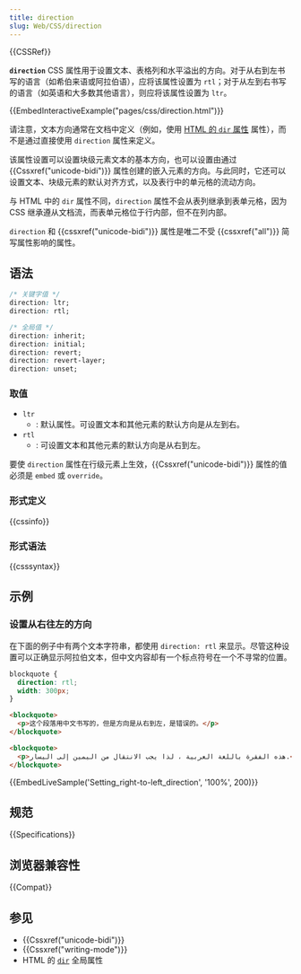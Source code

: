 ```yaml
---
title: direction
slug: Web/CSS/direction
---
```


{{CSSRef}}

**`direction`** CSS 属性用于设置文本、表格列和水平溢出的方向。对于从右到左书写的语言（如希伯来语或阿拉伯语），应将该属性设置为 `rtl`；对于从左到右书写的语言（如英语和大多数其他语言），则应将该属性设置为 `ltr`。

{{EmbedInteractiveExample("pages/css/direction.html")}}

请注意，文本方向通常在文档中定义（例如，使用 [HTML 的 `dir` 属性](/zh-CN/docs/Web/HTML/Global_attributes/dir) 属性），而不是通过直接使用 `direction` 属性来定义。

该属性设置可以设置块级元素文本的基本方向，也可以设置由通过 {{Cssxref("unicode-bidi")}} 属性创建的嵌入元素的方向。与此同时，它还可以设置文本、块级元素的默认对齐方式，以及表行中的单元格的流动方向。

与 HTML 中的 `dir` 属性不同，`direction` 属性不会从表列继承到表单元格，因为 CSS 继承遵从文档流，而表单元格位于行内部，但不在列内部。

`direction` 和 {{cssxref("unicode-bidi")}} 属性是唯二不受 {{cssxref("all")}} 简写属性影响的属性。

## 语法

```css
/* 关键字值 */
direction: ltr;
direction: rtl;

/* 全局值 */
direction: inherit;
direction: initial;
direction: revert;
direction: revert-layer;
direction: unset;
```

### 取值

- `ltr`
  - : 默认属性。可设置文本和其他元素的默认方向是从左到右。
- `rtl`
  - : 可设置文本和其他元素的默认方向是从右到左。

要使 `direction` 属性在行级元素上生效，{{Cssxref("unicode-bidi")}} 属性的值必须是 `embed` 或 `override`。

### 形式定义

{{cssinfo}}

### 形式语法

{{csssyntax}}

## 示例

### 设置从右往左的方向

在下面的例子中有两个文本字符串，都使用 `direction: rtl` 来显示。尽管这种设置可以正确显示阿拉伯文本，但中文内容却有一个标点符号在一个不寻常的位置。

```css
blockquote {
  direction: rtl;
  width: 300px;
}
```

```html
<blockquote>
  <p>这个段落用中文书写的，但是方向是从右到左，是错误的。</p>
</blockquote>

<blockquote>
  <p>هذه الفقرة باللغة العربية ، لذا يجب الانتقال من اليمين إلى اليسار.</p>
</blockquote>
```

{{EmbedLiveSample('Setting_right-to-left_direction', '100%', 200)}}

## 规范

{{Specifications}}

## 浏览器兼容性

{{Compat}}

## 参见

- {{Cssxref("unicode-bidi")}}
- {{Cssxref("writing-mode")}}
- HTML 的 [`dir`](/zh-CN/docs/Web/HTML/Global_attributes#dir) 全局属性
